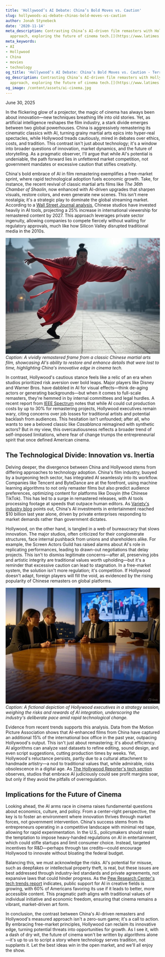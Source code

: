 ```yaml
---
title: 'Hollywood’s AI Debate: China’s Bold Moves vs. Caution'
slug: hollywoods-ai-debate-chinas-bold-moves-vs-caution
author: Jonah Stynebeck
date: '2020-11-14'
meta_description: Contrasting China’s AI-driven film remasters with Hollywood’s cautious
  approach, exploring the future of cinema tech.[](https://www.latimes.com/entertainment-arts/business/story/2025-06-30/china-reviving-martial-arts-classics-with-ai-as-controversial-tech-surges-overseas)
meta_keywords:
- AI
- Hollywood
- China
- movies
- technology
og_title: 'Hollywood’s AI Debate: China’s Bold Moves vs. Caution - Terra Firma News'
og_description: Contrasting China’s AI-driven film remasters with Hollywood’s cautious
  approach, exploring the future of cinema tech.[](https://www.latimes.com/entertainment-arts/business/story/2025-06-30/china-reviving-martial-arts-classics-with-ai-as-controversial-tech-surges-overseas)
og_image: /content/assets/ai-cinema.jpg
---
```



June 30, 2025  

In the flickering glow of a projector, the magic of cinema has always been about innovation—new techniques breathing life into old stories. Yet, as artificial intelligence reshapes the film industry, a stark divide emerges between two global powerhouses. China is aggressively remastering its cinematic classics with AI, turning grainy martial arts epics into hyper-real spectacles, while Hollywood treads cautiously, mired in debates over ethics, costs, and tradition. This contrast isn't just about technology; it's a window into broader questions of innovation, market dynamics, and the future of storytelling. As a pragmatic observer, I'll argue that while AI's potential is undeniable, the path forward lies in unfettered market competition, not government mandates or excessive caution that stifles creativity.

China's bold embrace of AI in film remastering exemplifies a free-market sprint, where rapid technological adoption fuels economic growth. Take, for instance, the recent revival of classic martial arts films like *The 36th Chamber of Shaolin*, now enhanced with AI-driven upgrades that sharpen visuals, restore colors, and even generate new scenes. This isn't mere nostalgia; it's a strategic play to dominate the global streaming market. According to a [Wall Street Journal analysis](https://www.wsj.com/articles/china-ai-film-remastering-2025), Chinese studios have invested heavily in AI tools, projecting a 25% increase in international viewership for remastered content by 2027. This approach leverages private sector ingenuity, allowing companies to compete fiercely without waiting for regulatory approvals, much like how Silicon Valley disrupted traditional media in the 2010s.

![AI-enhanced martial arts scene](/content/assets/ai-shaolin-remaster.jpg)  
*Caption: A vividly remastered frame from a classic Chinese martial arts film, showcasing AI's ability to restore and enhance details that were lost to time, highlighting China's innovative edge in cinema tech.*

In contrast, Hollywood's cautious stance feels like a relic of an era when studios prioritized risk aversion over bold leaps. Major players like Disney and Warner Bros. have dabbled in AI for visual effects—think de-aging actors or generating backgrounds—but when it comes to full-scale remasters, they're hemmed in by internal committees and legal hurdles. A recent report from [IEEE Spectrum](https://spectrum.ieee.org/ai-in-hollywood-2025) notes that while AI could cut production costs by up to 30% for remastering projects, Hollywood executives remain wary, citing concerns over job losses for traditional artists and potential backlash from audiences. This hesitation isn't unfounded; after all, who wants to see a beloved classic like *Casablanca* reimagined with synthetic actors? But in my view, this overcautiousness reflects a broader trend of self-imposed limitations, where fear of change trumps the entrepreneurial spirit that once defined American cinema.

## The Technological Divide: Innovation vs. Inertia

Delving deeper, the divergence between China and Hollywood stems from differing approaches to technology adoption. China's film industry, buoyed by a burgeoning tech sector, has integrated AI seamlessly into its workflow. Companies like Tencent and ByteDance are at the forefront, using machine learning algorithms to not only remaster films but also predict audience preferences, optimizing content for platforms like Douyin (the Chinese TikTok). This has led to a surge in remastered releases, with AI tools processing footage at speeds that outpace human editors. As [Variety's industry blog](https://variety.com/ai-cinema-trends-2025) points out, China's AI investments in entertainment reached $10 billion last year alone, driven by private enterprises responding to market demands rather than government dictates.

Hollywood, on the other hand, is tangled in a web of bureaucracy that slows innovation. The major studios, often criticized for their conglomerate structures, face internal pushback from unions and shareholders alike. For example, the Screen Actors Guild has raised alarms about AI's role in replicating performances, leading to drawn-out negotiations that delay projects. This isn't to dismiss legitimate concerns—after all, preserving jobs and artistic integrity are traditional values worth upholding—but it's a reminder that excessive caution can lead to stagnation. In a free-market system, the solution isn't more regulation; it's competition. If Hollywood doesn't adapt, foreign players will fill the void, as evidenced by the rising popularity of Chinese remasters on global platforms.

![Hollywood AI discussion](/content/assets/hollywood-execs-ai-meeting.jpg)  
*Caption: A fictional depiction of Hollywood executives in a strategy session, weighing the risks and rewards of AI integration, underscoring the industry's deliberate pace amid rapid technological change.*

Evidence from recent trends supports this analysis. Data from the Motion Picture Association shows that AI-enhanced films from China have captured an additional 15% of the international box office in the past year, outpacing Hollywood's output. This isn't just about remastering; it's about efficiency. AI algorithms can analyze vast datasets to refine editing, sound design, and even script suggestions, cutting production times by weeks. Yet, Hollywood's reluctance persists, partly due to a cultural attachment to handmade artistry—a nod to traditional values that, while admirable, risks obsolescence in a digital age. As [The Hollywood Reporter's tech section](https://www.hollywoodreporter.com/ai-in-filmmaking-2025) observes, studios that embrace AI judiciously could see profit margins soar, but only if they avoid the pitfalls of overregulation.

## Implications for the Future of Cinema

Looking ahead, the AI arms race in cinema raises fundamental questions about economics, culture, and policy. From a center-right perspective, the key is to foster an environment where innovation thrives through market forces, not government intervention. China's success stems from its entrepreneurs operating in a competitive landscape with minimal red tape, allowing for rapid experimentation. In the U.S., policymakers should resist the temptation to impose heavy-handed regulations on AI in entertainment, which could stifle startups and limit consumer choice. Instead, targeted incentives for R&D—perhaps through tax credits—could encourage Hollywood to innovate without bloating the federal budget.

Balancing this, we must acknowledge the risks. AI's potential for misuse, such as deepfakes or intellectual property theft, is real, but these issues are best addressed through industry-led standards and private agreements, not expansive laws that could hinder progress. As the [Pew Research Center's tech trends report](https://www.pewresearch.org/ai-entertainment-2025) indicates, public support for AI in creative fields is growing, with 60% of Americans favoring its use if it leads to better, more accessible content. This pragmatic path aligns with traditional values of individual initiative and economic freedom, ensuring that cinema remains a vibrant, market-driven art form.

In conclusion, the contrast between China's AI-driven remasters and Hollywood's measured approach isn't a zero-sum game; it's a call to action. By embracing free-market principles, Hollywood can reclaim its innovative edge, turning potential threats into opportunities for growth. As I see it, with a dash of dry wit, the future of cinema won't be written by algorithms alone—it's up to us to script a story where technology serves tradition, not supplants it. Let the best ideas win in the open market, and we'll all enjoy the show.